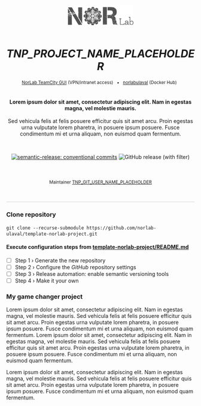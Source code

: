 <div align="center">

[//]: # ( ==== Logo ================================================== ) 
<br>
<br>
<a href="https://norlab.ulaval.ca">
    <picture>
      <source media="(prefers-color-scheme: dark)" srcset="/visual/norlab_logo_acronym_light.png">
      <source media="(prefers-color-scheme: light)" srcset="/visual/norlab_logo_acronym_dark.png">
      <img alt="Shows an the dark NorLab logo in light mode and light NorLab logo in dark mode." src="/visual/norlab_logo_acronym_dark.png" width="175">
    </picture>
</a>
<br>
<br>

[//]: # ( ==== Title ================================================= ) 
[//]: # (TODO: change the title)
# _TNP_PROJECT_NAME_PLACEHOLDER_

[//]: # ( ==== Hyperlink ============================================= ) 
<sup>
    <a href="http://132.203.26.125:8111">NorLab TeamCity GUI</a>
    (VPN/intranet access) &nbsp; • &nbsp;
    <a href="https://hub.docker.com/repositories/norlabulaval">norlabulaval</a>
    (Docker Hub) &nbsp;
</sup>
<br>
<br>

[//]: # ( ==== Description =========================================== ) 
[//]: # (TODO: Change the description)
**Lorem ipsum dolor sit amet, consectetur adipiscing elit. Nam in egestas magna, vel molestie
mauris.**
<br>
<br>
Sed vehicula felis at felis posuere efficitur quis sit amet arcu. Proin egestas urna vulputate
lorem pharetra, in posuere ipsum posuere. Fusce condimentum mi et urna aliquam, non euismod quam
fermentum.

<br>

[//]: # ( ==== Badges ================================================ ) 
[//]: # (Note on shield.io release badge: it works only for public repository)

[![semantic-release: conventional commits](https://img.shields.io/badge/semantic--release-conventional_commits-453032?logo=semantic-release)](https://github.com/semantic-release/semantic-release)
<img alt="GitHub release (with filter)" src="https://img.shields.io/github/v/release/norlab-ulaval/template-norlab-project">


[//]: # (NorLab teamcity)
[//]: # (TODO: Un-comment the next line if your repository has run configuration enable on the norlab-teamcity-server)
[//]: # (<a href="http://132.203.26.125:8111"><img alt="Static Badge" src="https://img.shields.io/badge/JetBrains%20TeamCity-CI-green?style=plastic&logo=teamcity"></a>)

[//]: # (Dockerhub image badge)
[//]: # (TODO: Un-comment the next line if you have docker images on dockerhub)
[//]: # (TODO: Change "norlabulaval/libpointmatcher" in both url to "your-dockerhub-domain/your-image-name")
[//]: # (<a href="https://hub.docker.com/repository/docker/norlabulaval/libpointmatcher/"> <img alt="Docker Image Version &#40;latest semver&#41;" src="https://img.shields.io/docker/v/norlabulaval/libpointmatcher?logo=docker"> </a>)


<br>

[//]: # ( ==== Maintainer ============================================ ) 
[//]: # (TODO: Change the maintainer name)
<sub>
Maintainer <a href="https://github.com/TNP_GIT_USER_NAME_PLACEHOLDER">TNP_GIT_USER_NAME_PLACEHOLDER</a>
</sub>

<br>
<hr style="color:lightgray;background-color:lightgray">
</div>

[//]: # ( ==== Body ================================================== ) 
[//]: # (TODO: Make it your own)

### Clone repository

```shell
git clone --recurse-submodule https://github.com/norlab-ulaval/template-norlab-project.git
```

#### Execute configuration steps from [template-norlab-project/README.md](https://github.com/norlab-ulaval/template-norlab-project/tree/main/README.md)
- [ ] Step 1 › Generate the new repository
- [ ] Step 2 › Configure the _GitHub_ repository settings
- [ ] Step 3 › Release automation: enable semantic versioning tools
- [ ] Step 4 › Make it your own

### My game changer project

Lorem ipsum dolor sit amet, consectetur adipiscing elit. Nam in egestas magna, vel molestie mauris. Sed vehicula felis at felis posuere efficitur quis sit amet arcu. Proin egestas urna vulputate lorem pharetra, in posuere ipsum posuere. Fusce condimentum mi et urna aliquam, non euismod quam fermentum. Lorem ipsum dolor sit amet, consectetur adipiscing elit. Nam in egestas magna, vel molestie mauris. Sed vehicula felis at felis posuere efficitur quis sit amet arcu. Proin egestas urna vulputate lorem pharetra, in posuere ipsum posuere. Fusce condimentum mi et urna aliquam, non euismod quam fermentum. 

Lorem ipsum dolor sit amet, consectetur adipiscing elit. Nam in egestas magna, vel molestie mauris. Sed vehicula felis at felis posuere efficitur quis sit amet arcu. Proin egestas urna vulputate lorem pharetra, in posuere ipsum posuere. Fusce condimentum mi et urna aliquam, non euismod quam fermentum.


